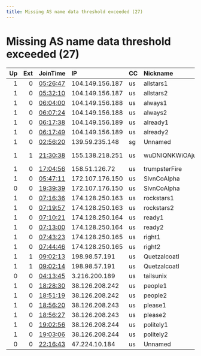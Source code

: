 ```yaml
---
title: Missing AS name data threshold exceeded (27)
---
```


# Missing AS name data threshold exceeded (27)

|   Up |   Ext | JoinTime                                                                                            | IP              | CC   | Nickname       |   ORp |   Dirp | Version   | Contact                      | OS      |   eFamMembers |
|-----:|------:|:----------------------------------------------------------------------------------------------------|:----------------|:-----|:---------------|------:|-------:|:----------|:-----------------------------|:--------|--------------:|
|    1 |     0 | [05:26:47](https://metrics.torproject.org/rs.html#details/FF84A1908508952A858140E82ED0FC3BFF65D012) | 104.149.156.187 | us   | allstars1      |   443 |      0 | 0.4.5.10  | 1AKfiFWajSckVrArTVh21KkdP    | Linux   |             2 |
|    1 |     0 | [05:32:10](https://metrics.torproject.org/rs.html#details/315D1201A80DCA0AB6D5BA6514F9152FDEFEA0E0) | 104.149.156.187 | us   | allstars2      |    80 |      0 | 0.4.5.10  | 1AKfiFWajSckVrArTVh21KkdP    | Linux   |             2 |
|    1 |     0 | [06:04:00](https://metrics.torproject.org/rs.html#details/44D9262953FF8D30AA6638A995F2BCD3A2F9FACC) | 104.149.156.188 | us   | always1        |   443 |      0 | 0.4.5.10  | 1AKfiFWajSckVrArTVh21KkdP    | Linux   |             2 |
|    1 |     0 | [06:07:24](https://metrics.torproject.org/rs.html#details/5A6AD8BFBA74F646822996EC03FD3484353A41B3) | 104.149.156.188 | us   | always2        |    80 |      0 | 0.4.5.10  | 1AKfiFWajSckVrArTVh21KkdP    | Linux   |             2 |
|    1 |     0 | [06:17:38](https://metrics.torproject.org/rs.html#details/D293946CD36646BCE6431EC8DFC2577EB72444D9) | 104.149.156.189 | us   | already1       |   443 |      0 | 0.4.5.10  | 1AKfiFWajSckVrArTVh21KkdP    | Linux   |             2 |
|    1 |     0 | [06:17:49](https://metrics.torproject.org/rs.html#details/D70A5E01EC14D078164D5E587608949F85FD771B) | 104.149.156.189 | us   | already2       |    80 |      0 | 0.4.5.10  | 1AKfiFWajSckVrArTVh21KkdP    | Linux   |             2 |
|    1 |     0 | [02:56:20](https://metrics.torproject.org/rs.html#details/F1AFDAFA7D0EEE4205AEB8776F00091796CAF720) | 139.59.235.148  | sg   | Unnamed        | 42095 |      0 | 0.3.5.10  | None                         | Linux   |             1 |
|    1 |     1 | [21:30:38](https://metrics.torproject.org/rs.html#details/40F6D1D8582769FA8AE52CFA2637FBA8FAF12974) | 155.138.218.251 | us   | wuDNIQNKWiOAju |  9001 |      0 | 0.4.5.10  | wuDNIQNKWiOAju at wuDNIQN    | Linux   |             1 |
|    1 |     0 | [17:04:56](https://metrics.torproject.org/rs.html#details/B9EA4EBAAF64F760AA5BBBA43313FC7BCFF9CAE1) | 158.51.126.72   | us   | trumpsterFire  |  9443 |      0 | 0.4.5.10  | None                         | Linux   |             1 |
|    1 |     0 | [05:47:11](https://metrics.torproject.org/rs.html#details/69CC25735F7E9DD3D889C11BFF3F69501A52A77E) | 172.107.176.150 | us   | SlvnCoAlpha    |   443 |      0 | 0.4.5.10  | silvenga.com@mtor-alpha      | Linux   |             1 |
|    0 |     0 | [19:39:39](https://metrics.torproject.org/rs.html#details/B2A2456A5B021F60805018D7B60CDD2EB8E5FFD5) | 172.107.176.150 | us   | SlvnCoAlpha    |   443 |      0 | 0.4.5.9   | silvenga.com@mtor-alpha      | Linux   |             1 |
|    1 |     0 | [07:16:36](https://metrics.torproject.org/rs.html#details/F7A052D4EEA2F4BC942DFB054AF2DC54A2A37E5D) | 174.128.250.163 | us   | rockstars1     |   443 |      0 | 0.4.5.10  | 1AKfiFWajSckVrArTVh21KkdP    | Linux   |             2 |
|    1 |     0 | [07:19:57](https://metrics.torproject.org/rs.html#details/AE1B1A9B44DC87821D69F04DC4933DECC555E536) | 174.128.250.163 | us   | rockstars2     |    80 |      0 | 0.4.5.10  | 1AKfiFWajSckVrArTVh21KkdP    | Linux   |             2 |
|    1 |     0 | [07:10:21](https://metrics.torproject.org/rs.html#details/6A0F1A8DCDC15C5EFBF303911578A009A36D11EF) | 174.128.250.164 | us   | ready1         |   443 |      0 | 0.4.5.10  | 1AKfiFWajSckVrArTVh21KkdP    | Linux   |             2 |
|    1 |     0 | [07:13:00](https://metrics.torproject.org/rs.html#details/5197FC89F7A1623CA90D6E0254ABCCBC6D85A86E) | 174.128.250.164 | us   | ready2         |    80 |      0 | 0.4.5.10  | 1AKfiFWajSckVrArTVh21KkdP    | Linux   |             2 |
|    1 |     0 | [07:43:23](https://metrics.torproject.org/rs.html#details/E5EDA1F450268E688E6C4FD5F79DA95630B2AD15) | 174.128.250.165 | us   | right1         |   443 |      0 | 0.4.5.10  | 1AKfiFWajSckVrArTVh21KkdP    | Linux   |             2 |
|    1 |     0 | [07:44:46](https://metrics.torproject.org/rs.html#details/00654113959763F653C92AFF078A7EC3A7BBD2D9) | 174.128.250.165 | us   | right2         |    80 |      0 | 0.4.5.10  | 1AKfiFWajSckVrArTVh21KkdP    | Linux   |             2 |
|    1 |     1 | [09:02:13](https://metrics.torproject.org/rs.html#details/15450640183D6488AFEFA8B50EE8E91F64AFE9AB) | 198.98.57.191   | us   | Quetzalcoatl   |  9000 |   9001 | 0.4.5.10  | email:Quetzalcoatl relays    | Linux   |           150 |
|    1 |     1 | [09:02:14](https://metrics.torproject.org/rs.html#details/C79D4FE6EC868612396ED66CDDE7678F8EF466A9) | 198.98.57.191   | us   | Quetzalcoatl   |  9100 |   9101 | 0.4.5.10  | email:Quetzalcoatl relays    | Linux   |           150 |
|    0 |     0 | [04:13:45](https://metrics.torproject.org/rs.html#details/A8DFE6ED07FEC50560ABC19895B996C5D3F82BC5) | 3.216.200.189   | us   | tailsunix      |  9001 |      0 | 0.4.6.7   | Timothy Anderson &lt;tailsun | FreeBSD |             1 |
|    1 |     0 | [18:28:30](https://metrics.torproject.org/rs.html#details/94036C7280AD42722298DEFCEE99961B8700C987) | 38.126.208.242  | us   | people1        |   443 |      0 | 0.4.5.10  | 1AKfiFWajSckVrArTVh21KkdP    | Linux   |             2 |
|    1 |     0 | [18:51:19](https://metrics.torproject.org/rs.html#details/1E1BEF2C8E1695AC021C9010425D35080204937B) | 38.126.208.242  | us   | people2        |    80 |      0 | 0.4.5.10  | 1AKfiFWajSckVrArTVh21KkdP    | Linux   |             2 |
|    1 |     0 | [18:56:20](https://metrics.torproject.org/rs.html#details/7751E37017F7666883DAF2503B3014182828536A) | 38.126.208.243  | us   | please1        |   443 |      0 | 0.4.5.10  | 1AKfiFWajSckVrArTVh21KkdP    | Linux   |             2 |
|    1 |     0 | [18:56:27](https://metrics.torproject.org/rs.html#details/CB82FEC4156AE061260C4424CF1937BBFED34D6F) | 38.126.208.243  | us   | please2        |    80 |      0 | 0.4.5.10  | 1AKfiFWajSckVrArTVh21KkdP    | Linux   |             2 |
|    1 |     0 | [19:02:56](https://metrics.torproject.org/rs.html#details/0541CE9E2DDA8C0B1D988FB640D65916B0683C35) | 38.126.208.244  | us   | politely1      |   443 |      0 | 0.4.5.10  | 1AKfiFWajSckVrArTVh21KkdP    | Linux   |             2 |
|    1 |     0 | [19:03:06](https://metrics.torproject.org/rs.html#details/38B715F758E4F6429907EB352DB6F15419601526) | 38.126.208.244  | us   | politely2      |    80 |      0 | 0.4.5.10  | 1AKfiFWajSckVrArTVh21KkdP    | Linux   |             2 |
|    0 |     0 | [22:16:43](https://metrics.torproject.org/rs.html#details/F473E138534017334685E99930243AF0B0798EE3) | 47.224.10.184   | us   | Unnamed        |   443 |   8080 | 0.3.5.15  | None                         | Linux   |             1 |
